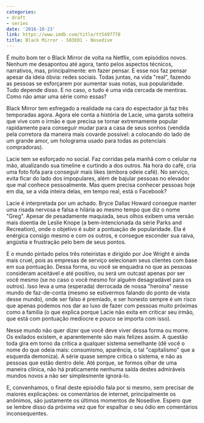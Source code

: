 ```yaml
---
categories:
- draft
- series
date: '2016-10-23'
link: https://www.imdb.com/title/tt5497778
title: Black Mirror - S03E01 - Nosedive
---
```


É muito bom ter o Black Mirror de volta na Netflix, com episódios novos. Nenhum me desapontou até agora, tanto pelos aspectos técnicos, narrativos, mas, principalmente: em fazer pensar. E esse nos faz pensar apesar da ideia óbvia: redes sociais. Todas juntas, na vida "real", fazendo as pessoas se esforçarem por aumentar suas notas, sua popularidade. Tudo depende disso. E no caso, o tudo é uma vida cercada de mentiras. Como não amar uma série como essas?

Black Mirror tem esfregado a realidade na cara do espectador já faz três temporadas agora. Agora ele conta a história de Lacie, uma garota solteira que vive com o irmão e que precisa se tornar extremamente popular rapidamente para conseguir mudar para a casa de seus sonhos (vendida pela corretora da maneira mais covarde possível: a colocando do lado de um grande amor, um holograma usado para todas as potenciais compradoras).

Lacie tem se esforçado no social. Faz corridas pela manhã com o celular na mão, atualizando sua timeline e curtindo a dos outros. Na hora do café, cria uma foto fofa para conseguir mais likes (embora odeie café). No serviço, evita ficar do lado dos impopulares, além de bajular pessoas no elevador que mal conhece pessoalmente. Mas quem precisa conhecer pessoas hoje em dia, se a vida inteira delas, em tempo real, está o Facebook?

Lacie é interpretada por um achado. Bryce Dallas Howard consegue manter uma risada nervosa e falsa e hilária ao mesmo tempo que diz o nome "Greg". Apesar de pesadamente maquiada, seus olhos exibem uma versão mais doentia de Leslie Knope (a bem-intencionada da série Parks and Recreation), onde o objetivo é subir a pontuação de popularidade. Ela é enérgica consigo mesmo e com os outros, e consegue esconder sua raiva, angústia e frustração pelo bem de seus pontos.

E o mundo pintado pelos três roteiristas e dirigido por Joe Wright é ainda mais cruel, pois as empresas de serviço selecionam seus clientes com base em sua pontuação. Dessa forma, ou você se enquadra no que as pessoas consideram aceitável e até positivo, ou será um outcast apenas por ser você mesmo (se no caso o você mesmo for alguém desagradável para os outros). Isso leva a uma (esperada) derrocada de nossa "heroína" nesse mundo de faz-de-conta (mesmo se estivermos falando do ponto de vista desse mundo), onde ser falso é premiado, e ser honesto sempre é um risco que apenas podemos nos dar ao luxo de fazer com pessoas muito próximas como a família (o que explica porque Lacie não exita em criticar seu irmão, que está com pontuação medíocre e pouco se importa com isso).

Nesse mundo não quer dizer que você deve viver dessa forma ou morre. Os exilados existem, e aparentemente são mais felizes assim. A questão toda gira em torno da crítica a qualquer sistema semelhante (dê você o nome do que odeia mais: consumismo, aparência, o tal "capitalismo" que a esquerda demoniza). A série quase sempre critica o sistema, e não as pessoas que estão dentro dele. Até porque, se formos olhar de uma maneira clínica, não há praticamente nenhuma saída destes admiráveis mundos novos a não ser simplesmente ignorá-lo.

E, convenhamos, o final deste episódio fala por si mesmo, sem precisar de maiores explicações: os comentários de internet, principalmente os anônimos, são justamente os últimos momentos de Nosedive. Espero que se lembre disso da próxima vez que for espalhar o seu ódio em comentários inconsequentes.